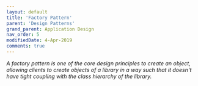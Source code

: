 ```yaml
---
layout: default
title: 'Factory Pattern'
parent: 'Design Patterns'
grand_parent: Application Design
nav_order: 5
modifiedDate: 4-Apr-2019
comments: true
---
```

<em> A factory pattern is one of the core design principles to create an object, allowing clients to create objects of a library in a way such that it doesn't have tight coupling with the class hierarchy of the library.</em>
